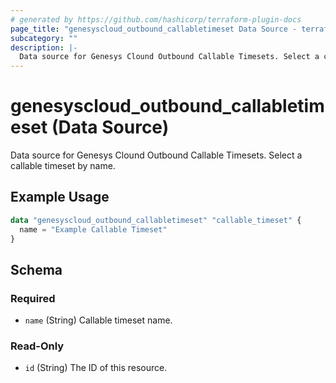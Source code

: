 ```yaml
---
# generated by https://github.com/hashicorp/terraform-plugin-docs
page_title: "genesyscloud_outbound_callabletimeset Data Source - terraform-provider-genesyscloud"
subcategory: ""
description: |-
  Data source for Genesys Clound Outbound Callable Timesets. Select a callable timeset by name.
---
```


# genesyscloud_outbound_callabletimeset (Data Source)

Data source for Genesys Clound Outbound Callable Timesets. Select a callable timeset by name.

## Example Usage

```terraform
data "genesyscloud_outbound_callabletimeset" "callable_timeset" {
  name = "Example Callable Timeset"
}
```

<!-- schema generated by tfplugindocs -->
## Schema

### Required

- `name` (String) Callable timeset name.

### Read-Only

- `id` (String) The ID of this resource.


